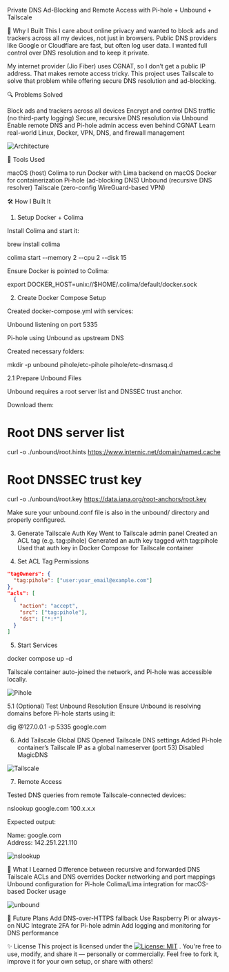Private DNS Ad-Blocking and Remote Access with Pi-hole + Unbound + Tailscale

👋 Why I Built This
I care about online privacy and wanted to block ads and trackers across all my devices, not just in browsers. Public DNS providers like Google or Cloudflare are fast, but often log user data. I wanted full control over DNS resolution and to keep it private.

My internet provider (Jio Fiber) uses CGNAT, so I don’t get a public IP address. That makes remote access tricky. This project uses Tailscale to solve that problem while offering secure DNS resolution and ad-blocking.

🔍 Problems Solved

Block ads and trackers across all devices
Encrypt and control DNS traffic (no third-party logging)
Secure, recursive DNS resolution via Unbound
Enable remote DNS and Pi-hole admin access even behind CGNAT
Learn real-world Linux, Docker, VPN, DNS, and firewall management

![Architecture](/screenshots/Architecure-Pihole+Docker.png)

🧰 Tools Used

macOS (host)
Colima to run Docker with Lima backend on macOS
Docker for containerization
Pi-hole (ad-blocking DNS)
Unbound (recursive DNS resolver)
Tailscale (zero-config WireGuard-based VPN)

🛠️ How I Built It

1. Setup Docker + Colima

Install Colima and start it:

brew install colima

colima start --memory 2 --cpu 2 --disk 15

Ensure Docker is pointed to Colima:

export DOCKER_HOST=unix://$HOME/.colima/default/docker.sock

2. Create Docker Compose Setup

Created docker-compose.yml with services:

Unbound listening on port 5335

Pi-hole using Unbound as upstream DNS

Created necessary folders:

mkdir -p unbound pihole/etc-pihole pihole/etc-dnsmasq.d

2.1 Prepare Unbound Files

Unbound requires a root server list and DNSSEC trust anchor.

Download them:

# Root DNS server list

curl -o ./unbound/root.hints https://www.internic.net/domain/named.cache

# Root DNSSEC trust key


curl -o ./unbound/root.key https://data.iana.org/root-anchors/root.key

Make sure your unbound.conf file is also in the unbound/ directory and properly configured.

3. Generate Tailscale Auth Key
Went to Tailscale admin panel
Created an ACL tag (e.g. tag:pihole)
Generated an auth key tagged with tag:pihole
Used that auth key in Docker Compose for Tailscale container

4. Set ACL Tag Permissions

```json
"tagOwners": {
  "tag:pihole": ["user:your_email@example.com"]
},
"acls": [
  {
    "action": "accept",
    "src": ["tag:pihole"],
    "dst": ["*:*"]
  }
]
```

5. Start Services

docker compose up -d

Tailscale container auto-joined the network, and Pi-hole was accessible locally.

![Pihole](/screenshots/Pihole-admin-dashboard.png)

5.1 (Optional) Test Unbound Resolution
Ensure Unbound is resolving domains before Pi-hole starts using it:

dig @127.0.0.1 -p 5335 google.com

6. Add Tailscale Global DNS
Opened Tailscale DNS settings
Added Pi-hole container’s Tailscale IP as a global nameserver (port 53)
Disabled MagicDNS

![Tailscale](/screenshots/Tailscale-dns.png)

7. Remote Access

Tested DNS queries from remote Tailscale-connected devices:

nslookup google.com 100.x.x.x

Expected output:

Name:    google.com  
Address: 142.251.221.110

![nslookup](/screenshots/nslookup.png)


🤯 What I Learned
Difference between recursive and forwarded DNS
Tailscale ACLs and DNS overrides
Docker networking and port mappings
Unbound configuration for Pi-hole
Colima/Lima integration for macOS-based Docker usage

![unbound](/screenshots/unbound-logs.png)


🚀 Future Plans
Add DNS-over-HTTPS fallback
Use Raspberry Pi or always-on NUC
Integrate 2FA for Pi-hole admin
Add logging and monitoring for DNS performance

✨ License
This project is licensed under the [![License: MIT](https://img.shields.io/badge/License-MIT-yellow.svg)](LICENSE)
. You're free to use, modify, and share it — personally or commercially.
Feel free to fork it, improve it for your own setup, or share with others!